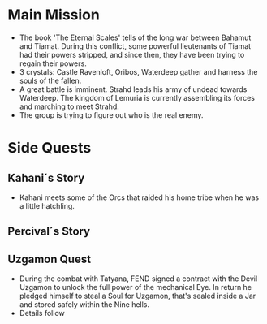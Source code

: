 # Main Mission
- The book 'The Eternal Scales' tells of the long war between Bahamut and Tiamat. During this conflict, some powerful lieutenants of Tiamat had their powers stripped, and since then, they have been trying to regain their powers. 
- 3 crystals: Castle Ravenloft, Oribos, Waterdeep gather and harness the souls of the fallen. 
- A great battle is imminent. Strahd leads his army of undead towards Waterdeep. The kingdom of Lemuria is currently assembling its forces and marching to meet Strahd.
- The group is trying to figure out who is the real enemy.

# Side Quests
## Kahani´s Story
- Kahani meets some of the Orcs that raided his home tribe when he was a little hatchling.

## Percival´s Story

## Uzgamon Quest
- During the combat with Tatyana, FEND signed a contract with the Devil Uzgamon to unlock the full power of the mechanical Eye. In return he pledged himself to steal a Soul for Uzgamon, that's sealed inside a Jar and stored safely within the Nine hells.
- Details follow

